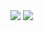  <img src="https://media.discordapp.net/attachments/1077363198241546303/1302497516452839505/Untitled582_20241103000002.png?ex=672854d7&is=67270357&hm=1bcecf8cc7caef872b962be9af142510146c19a1428045a1152bfe7f2c742243&=&format=webp&quality=lossless&width=1100&height=542" />
 
<img src="https://media.discordapp.net/attachments/1077363198241546303/1302497520269787207/Untitled582_20241103000000.png?ex=672854d8&is=67270358&hm=eab223ecf3751e52fe17d944398be13b49a5d785b9b0cd55562b1027060927bc&=&format=webp&quality=lossless&width=1820&height=898" />

